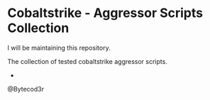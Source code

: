 # Cobaltstrike - Aggressor Scripts Collection

I will be maintaining this repository.

The collection of tested cobaltstrike aggressor scripts.

-
@Bytecod3r
